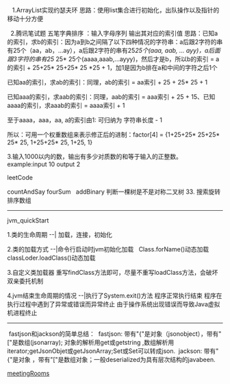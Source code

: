     1.ArrayList实现约瑟夫环
思路：使用list集合进行初始化，出队操作以及指针的移动十分方便

    2.腾讯笔试题 五笔字典排序 ：输入字母序列 输出其对应的索引值
思路：已知a的索引，求b的索引：因为a到b之间隔了以下四种情况的字符串：a后跟2字符的串有25个（aa，ab，...ay），a后跟2字符的串有25*25个(aaa, aab, ... ayy)，a后面跟3字符的串有25* 25* 25个(aaaa,aaab,...ayyy)，然后才是b，所以b的索引 = a的索引 + 25+25* 25+25* 25 *25 + 1，加1是因为b排在a和中间的字符之后1个

已知aa的索引，求ab的索引：同理，ab的索引 = aa索引 + 25 + 25* 25 + 1

已知aaa的索引，求aab的索引：同理，aab的索引 = aaa索引 + 25 + 15、已知aaaa的索引，求aaab的索引 = aaaa索引 + 1

至于aaaa，aaa，aa, a的索引由1: 可归纳为 字符串长度 - 1

所以：可用一个权重数组来表示修正后的进制：factor[4] = {1+25+25* 25+25* 25* 25, 1+25+25* 25, 1+25, 1}

3.输入1000以内的数，输出有多少对质数的和等于输入的正整数。
example:input 10
output 2

leetCode

   countAndSay
   fourSum
   addBinary
   判断一棵树是不是对称二叉树
   33. 搜索旋转排序数组

---------------------------------------------------------------------------

jvm_quickStart

1.类的生命周期
--| 加载，连接，初始化

2.类的加载方式
--|命令行启动时jvm初始化加载
   Class.forName()动态加载
   classLoder.loadClass()动态加载

3.自定义类加载器
重写findClass方法即可，尽量不重写loadClass方法，会破坏双亲委托机制

4.jvm结束生命周期的情况
--|执行了System.exit()方法
  程序正常执行结束
  程序在执行过程中遇到了异常或错误而异常终止
  由于操作系统出现错误而导致Java虚拟机进程终止
  
  ----------------------------------------------------------------------
  fastjson和jackson的简单总结：
  fastjson: 带有"{"是对象（jsonobject），带有"["是数组(jsonarray); 对象的解析用get或getstring ,数组解析用iterator;getJsonObjet或getJsonArray;Set<JsonObject>或Set<Map>可以转成json.
  jackson: 带有"{"是对象 ，带有"["是数组对象；一般deserialized为具有层次结构的javabeen.
 
 [meetingRooms]()

